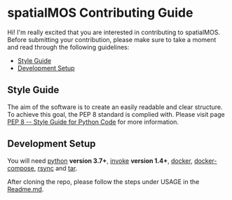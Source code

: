 # spatialMOS Contributing Guide
Hi! I'm really excited that you are interested in contributing to spatialMOS. Before submitting your contribution, please make sure to take a moment and read through the following guidelines:

- [Style Guide](#style-guide)
- [Development Setup](#development-setup)


## Style Guide
The aim of the software is to create an easily readable and clear structure. To achieve this goal, the PEP 8 standard is complied with. Please visit page [PEP 8 -- Style Guide for Python Code](https://www.python.org/dev/peps/pep-0008/) for more information.


## Development Setup
You will need [python](https://www.python.org/) **version 3.7+**, [invoke](http://www.pyinvoke.org/installing.html) **version 1.4+**, [docker](https://www.docker.com/), [docker-compose](https://docs.docker.com/compose/), [rsync](https://rsync.samba.org/) and [tar](https://www.gnu.org/software/tar/).

After cloning the repo, please follow the steps under USAGE in the [Readme.md](./Readme.md).
